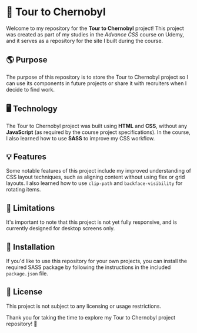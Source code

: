 # 🚀 Tour to Chernobyl

Welcome to my repository for the <strong>Tour to Chernobyl</strong> project! This project was created as part of my studies in the <em>Advance CSS</em> course on Udemy, and it serves as a repository for the site I built during the course.

## 🌎 Purpose

The purpose of this repository is to store the Tour to Chernobyl project so I can use its components in future projects or share it with recruiters when I decide to find work.

## 🖥️ Technology

The Tour to Chernobyl project was built using <strong>HTML</strong> and <strong>CSS</strong>, without any <strong>JavaScript</strong> (as required by the course project specifications). In the course, I also learned how to use <strong>SASS</strong> to improve my CSS workflow.

## 💡 Features

Some notable features of this project include my improved understanding of CSS layout techniques, such as aligning content without using flex or grid layouts. I also learned how to use <code>clip-path</code> and <code>backface-visibility</code> for rotating items.

## 🚫 Limitations

It's important to note that this project is not yet fully responsive, and is currently designed for desktop screens only.

## 🔧 Installation

If you'd like to use this repository for your own projects, you can install the required SASS package by following the instructions in the included <code>package.json</code> file.

## 📝 License

This project is not subject to any licensing or usage restrictions.

Thank you for taking the time to explore my Tour to Chernobyl project repository! 🙏
